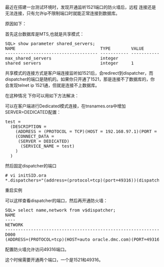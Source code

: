 <!--
author: beebol
date: 2014-05-13 19:02:54
title: oracle MTS模式下防火墙如何开通
tags: mts,oracle防火墙
category: Oracle
status: publish
summary: 最近在搭建一台测试环境时，发现开通监听1521端口的防火墙后，远程 连接还是无法连接，只有允许ip不限制端口时就能正常连接到数据库。原因如下：首先这台数据库是MTS,也就是共享模式：SQL&gt; show parameter shared_servers;NAME       
-->

最近在搭建一台测试环境时，发现开通监听1521端口的防火墙后，远程 连接还是无法连接，只有允许ip不限制端口时就能正常连接到数据库。

原因如下：

首先这台数据库是MTS,也就是共享模式：
<pre class="lang:default decode:true">SQL&gt; show parameter shared_servers;
NAME                                 TYPE        VALUE
------------------------------------ ----------- ------------------------------
max_shared_servers                   integer
shared_servers                       integer     1</pre>
共享模式的连接方式是客户端连接监听如1521后，会redirect到dispatcher，而dispatcher的端口是随机的。如果你只开通了1521，那是连接不了数据库的，你会发现telnet ip 1521通，但就是连接不上数据库。

在这种情况 下你可以用如下方法解决：

可以在客户端进行Dedicated模式连接，在tnsnames.ora中增加SERVER=DEDICATED配置：
<pre class="lang:default decode:true">test =
  (DESCRIPTION =
    (ADDRESS = (PROTOCOL = TCP)(HOST = 192.168.97.1)(PORT = 1521))
    (CONNECT_DATA =
     (SERVER = DEDICATED)
      (SERVICE_NAME = test)
    )
  )</pre>
然后固定dispatcher的端口
<pre class="lang:default decode:true"># vi initSID.ora
*.dispatchers="(address=(protocol=tcp)(port=49316))(dispatchers=3)"</pre>
重启实例

可以这样查看dispatcher的端口，然后再开通防火墙：
<pre class="lang:default decode:true">SQL&gt; select name,network from v$dispatcher;
NAME
----
NETWORK
--------------------------------------------------------------------------------
D000
(ADDRESS=(PROTOCOL=tcp)(HOST=auto_oracle.dmc.com)(PORT=49316))</pre>
配置防火墙允许访问49316端口。

这个时候需要开通两个端口，一个是1521和49316。

&nbsp;